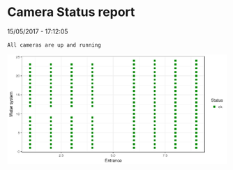 Camera Status report
================
15/05/2017 - 17:12:05

    All cameras are up and running

![](camreport_files/figure-markdown_github/unnamed-chunk-2-1.png)
